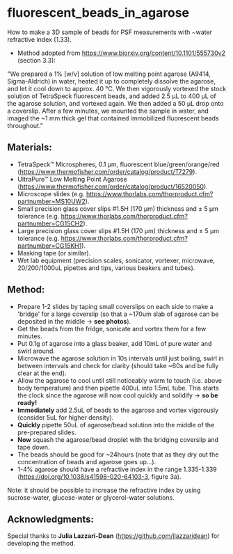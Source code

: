 # fluorescent_beads_in_agarose
How to make a 3D sample of beads for PSF measurements with ~water refractive index (1.33).
- Method adopted from https://www.biorxiv.org/content/10.1101/555730v2 (section 3.3):

"We prepared a 1% [w/v] solution of low melting point agarose (A9414, Sigma-Aldrich) in water, heated it up to completely dissolve the agarose, and let it cool down to approx. 40 °C. We then vigorously vortexed the stock solution of TetraSpeck fluorescent beads, and added 2.5 µL to 400 µL of the agarose solution, and vortexed again. We then added a 50 µL drop onto a coverslip. After a few minutes, we mounted the sample in water, and imaged the ~1 mm thick gel that contained immobilized fluorescent beads throughout."

## Materials:
- TetraSpeck™ Microspheres, 0.1 µm, fluorescent blue/green/orange/red (https://www.thermofisher.com/order/catalog/product/T7279).
- UltraPure™ Low Melting Point Agarose (https://www.thermofisher.com/order/catalog/product/16520050).
- Microscope slides (e.g. https://www.thorlabs.com/thorproduct.cfm?partnumber=MS10UW2).
- Small precision glass cover slips #1.5H (170 µm) thickness and ± 5 µm tolerance (e.g. https://www.thorlabs.com/thorproduct.cfm?partnumber=CG15CH2).
- Large precision glass cover slips #1.5H (170 µm) thickness and ± 5 µm tolerance (e.g. https://www.thorlabs.com/thorproduct.cfm?partnumber=CG15KH1).
- Masking tape (or similar).
- Wet lab equipment (precision scales, sonicator, vortexer, microwave, 20/200/1000uL pipettes and tips, various beakers and tubes).

## Method:
- Prepare 1-2 slides by taping small coverslips on each side to make a 'bridge' for a large coverslip (so that a ~170um slab of agarose can be deposited in the middle -> **see photos**).
- Get the beads from the fridge, sonicate and vortex them for a few minutes.
- Put 0.1g of agarose into a glass beaker, add 10mL of pure water and swirl around.
- Microwave the agarose solution in 10s intervals until just boiling, swirl in between intervals and check for clarity (should take ~60s and be fully clear at the end).
- Allow the agarose to cool until still noticeably warm to touch (i.e. above body temperature) and then pipette 400uL into 1.5mL tube. This starts the clock since the agarose will now cool quickly and solidify -> **so be ready!**
- **Immediately** add 2.5uL of beads to the agarose and vortex vigorously (consider 5uL for higher density).
- **Quickly** pipette 50uL of agarose/bead solution into the middle of the pre-prepared slides.
- **Now** squash the agarose/bead droplet with the bridging coverslip and tape down.
- The beads should be good for ~24hours (note that as they dry out the concentration of beads and agarose goes up...).
- 1-4% agarose should have a refractive index in the range 1.335-1.339 (https://doi.org/10.1038/s41598-020-64103-3, figure 3a).

Note: it should be possible to increase the refractive index by using sucrose-water, glucose-water or glycerol-water solutions.

## Acknowledgments:
Special thanks to **Julia Lazzari-Dean** (https://github.com/jlazzaridean) for developing the method.

